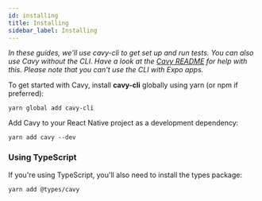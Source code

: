 ```yaml
---
id: installing
title: Installing
sidebar_label: Installing
---
```


_In these guides, we'll use cavy-cli to get set up and run tests. You can also
use Cavy without the CLI. Have a look at the [Cavy README](https://github.com/pixielabs/cavy)
for help with this. Please note that you can't use the CLI with Expo apps._

To get started with Cavy, install **cavy-cli** globally using yarn
(or npm if preferred):

    yarn global add cavy-cli

Add Cavy to your React Native project as a development dependency:

    yarn add cavy --dev

### Using TypeScript

If you're using TypeScript, you'll also need to install the types package:

    yarn add @types/cavy
